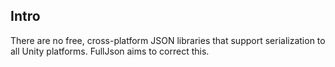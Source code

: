 ## Intro

There are no free, cross-platform JSON libraries that support serialization to all Unity platforms. FullJson aims to correct this.